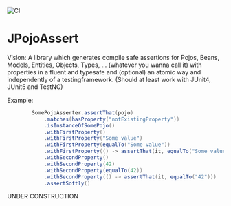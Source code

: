 ![CI](https://github.com/marmer/JPojoAssert/workflows/CI/badge.svg)

JPojoAssert
===========

Vision: A library which generates compile safe assertions for Pojos, Beans, Models, Entities, Objects, Types, ... (whatever you wanna call it) with properties in a fluent and typesafe and (optional) an atomic way and independently of a testingframework. (Should at least work with JUnit4, JUnit5 and TestNG)    

Example:
```java
        SomePojoAsserter.assertThat(pojo)
            .matches(hasProperty("notExistingProperty"))
            .isInstanceOfSomePojo()
            .withFirstProperty()
            .withFirstProperty("Some value")
            .withFirstProperty(equalTo("Some value"))
            .withFirstProperty(() -> assertThat(it, equalTo("Some value")))
            .withSecondProperty()
            .withSecondProperty(42)
            .withSecondProperty(equalTo(42))
            .withSecondProperty(() -> assertThat(it, equalTo("42")))
            .assertSoftly()
```

UNDER CONSTRUCTION
